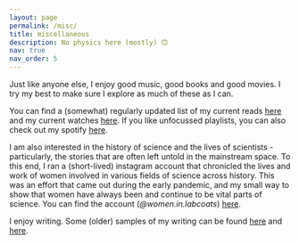 ```yaml
---
layout: page
permalink: /misc/
title: miscellaneous
description: No physics here (mostly) 🙃
nav: true
nav_order: 5
---
```

Just like anyone else, I enjoy good music, good books and good movies. I try my best to make sure I explore as much of these as I can. 

You can find a (somewhat) regularly updated list of my current reads [here](https://app.thestorygraph.com/profile/emerzency) and my current watches [here](https://letterboxd.com/emerzency/). If you like unfocussed playlists, you can also check out my spotify [here](https://open.spotify.com/user/j94lz9ffuofrnhc7q6xnjhc9c).

I am also interested in the history of science and the lives of scientists - particularly, the stories that are often left untold in the mainstream space. To this end, I ran a (short-lived) instagram account that chronicled the lives and work of women involved in various fields of science across history. This was an effort that came out during the early pandemic, and my small way to show that women have always been and continue to be vital parts of science. You can find the account (*@women.in.labcoats*) [here](https://www.instagram.com/women.in.labcoats/). 

I enjoy writing. Some (older) samples of my writing can be found [here](https://stellaeidoscope.wordpress.com/?s=zenia+zuraiq) and [here](https://stellaeidoscope.blogspot.com/search?q=zenia+zuraiq).

